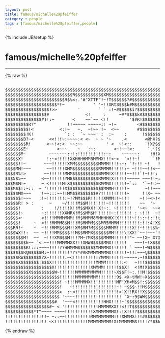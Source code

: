 ```yaml
---
layout: post
title: famous/michelle%20pfeiffer
category : people
tags : [famous/michelle%20pfeiffer,people]
---
```

{% include JB/setup %}
# famous/michelle%20pfeiffer
---
{% raw %}
<pre>

$$$$$$$$$$$$$$$$$$$$$$$$$$$$$$$$$$$$$$$$$$$$$$$$$$$$$$$$$$$$$$$$$
$$$$$$$$$$$$$$$$$$$$$$$$$$R$$$$$$$$$$$XM$$$$$$$$$$$$$$$$$$$$$$$$$
$$$$$$$$$$$$$$$$$$$$$$$R$%&lt;:.&#039;#&quot;XTTF&quot;!~!T$$$$$$?#$$$$$$$$$$$$$$$$
$$$$$$$$$$$$$$$$$$$$*!~           &#039; &#039;~!!XRt8$$$k#M$$$$$$$$$$$$$$$
$$$$$$$$$$$$$$$$$!&gt;&gt;        &#039;       ` ` :!~#$$$$$i?$$$$$$$$$$$$$$
$$$$$$$$$$$$$$$$#              &lt;!     :     ~#*$$$$kR$$$$$$$$$$$$
$$$$$$$$$$$$$$#T!:~       &lt;    ~~`~~ &lt;!!        &#039;$#R!$$$$$$$$$$$$
$$$$$$$$$R?&quot;            !!~~~~~ ~~~~~:! ~!~        &lt;H$$$$$$$$$$$$
$$$$$$$$$!&lt;          &lt;:!~   ~.  ~!~~ !~  &lt;~~       #$$$$$$$$$$$$$
$$$$$$$$!K!            `: :  `~ ~~~&#039; :  :~    :      !$$$$$$$$$$$
$$$$$$$B?~&lt;      &lt;&lt;!!!~:~~~~:&lt; &lt;~  ~ ~ &#039;~    .&lt;       &lt;@hX?$$$$$$
$$$$$$$$R!      &lt;~~!&lt;:&lt;  ~~:~~         &#039; &lt;  ~!&lt;::     `!X@$$$$$$$
$$$$$$$E~           &lt;~~~    ~   :~:       &lt;~!~~!&lt;:     `.~?$M$$$$
$$$$$$M~         ~~~~~~~::!:!!!!!!!!!!:~:    ~~~~~~:    !H!XX$$$$
$$$$$X!         !:~&lt;!!!!!XXHHHHMM8MMMX!!!&lt;~&gt;  `&lt;!!~!     `!MM$$$$
$$$$$!!~       ~~~!!!!!!XMM$$$$$$$$$MMMM!!!!:~: `!:!! ~!   !:@$$$
$$$$MM!~~~      ~~!!!!!XMM$$$$$$$$$$RMMMM!!!!!:~ ~!!!~~!!&lt;~~!$$$$
$$$$R%!&gt;       ~~!!!!!!MMM$$$$$$$$$$BMMM!X!!!!!~~!!!`!~!!!:  R$$R
$$$5$5~~      &lt;~~!!!!!!?M8$$$$$$$$$$RMMM!X!!!!!~~~~~ ~~~!!~: !#R$
$$$M$M!~      ~ &lt;!!!!!M!X$$$$$$$$$$$RMMMX!!!!!!~`::  &#039;`~!!&gt;~~~~!$
$$$M$$!:~::  ~ &#039;!!!!!!!X$$$$$$$$$$$$$$MMMH!!!!!~      ~!!~~~~~~~9
$$$$$MX~~~   &#039;!~~:::~~!!MM$$R$$$$$$#?!!!!!!!!!!~     !!X~ ~~~~~ ~
$$$$$$!~~~   :!~!!!!!!!:~!?MM$$$R!!!!!XMMM!!~!!!    ~!!~&lt;~!&lt;~!~ &#039;
$$$$$R! &gt; :      ~    ~/!!!!M$$M!!!!!!!~!!!!!!!!    ~~  &#039;~  !!~XW
$$$$$!        :    !/!!!!X!!M$$MXX!!X!~:. ~!!!!!!  &#039;~&lt;~  ~~&lt;!M!R$
$$$$$!~       ~:!!!!!!XXMRX!M$$MM$H!!!!!!~:!!!!!! : ~!!!  ~!!$$$$
$$$$$&lt;~       &lt;!!!!MMMMMMM!!M$MMMM8MMHHHHX!X!!!!!~!!~:~!:!!t!9$$$
$$$$$!     ~  &lt;!!!MMMM8$M!!!M$MMMM$$$MR5MMMM!!!!!!!!:!!:4!X$!!$$$
$$$RR!~    ~  ~!!!MMM$$$M!!XM$MM?M$$$$$MRMM!!!!!!X!!~!!!t$%~~!$$$
$$$$WX!!:  ~~ ~!!!!MM$$$$!!M$$MMMX$$$$$$MM!!!!\!XX!`~~!~~~`!!!$$$
$$$$$$$M!  ~~  ~!!!XM8$$M!!!?M~?MX$$$$MMMM!!!!!!&quot;~ ~~!X~ X7I$X$$$
$$$$$$$$k~~ `&lt; ~~!!!MMMMMXX!!!XMW8$$$$MMX!!!!!!   ~~~!~!X$$$M$$$$
$$$$$$$$R!:::~~~~!!!!??HMMMM$$$$$$$MMMMMX!!!!!! ` ~~~!~W$$$$$$$$$
$$$$$$$R@W$$$$M:~!!!!!!!!???*##RMMMMMMMMX!!!!!!~!!:~~~@$$$$$$$$$$
$$$$$RW$$$$$$$?X~!!!!!!.~&lt;!!!!!!!!!!?MMM!!!!!!~~~~~:~!$$$$$$$$$$$
$$$$$X$$$$$$$!$$$X!!!!!!!!!!!!!!!!!MMMM!!!!!!:&lt;   ~!!!$$$$$$$$$$$
$$$$$$$$$$$$$$$$$$X!!!!!!!!!!!!!!XMMMM!!!!!!$$X!  &lt;!M!X$$$$$$$$$$
$$$$$$$$$X$$$$$$$$$W~!!!!!!MMMMMMMMMM!!!!!~X$$F!~:.!!M!$$$$$$$$$$
$$$$$$$$$$$$$$$$$$$$$!!!!!!MMMMMMMMM!!!!!!!9$ &lt;X~tMW!~X$$$$$$$$$$
$$$$$$$$$$$$$$$$$$$$$! ~!!!MMMMMX!!!!!!!!!!MF&#039;XH&lt;M$$!:$$$$$$$$$$$
$$$$$$$$$$$$$$$$$$$$$!   ~!!!!!!!!!!!!!!!!!~! ~$$$~!!H$$$$$$$$$$$
$$$$$$$$$$$$$$$$$$$$$&gt;  :~&lt;!!!!!!!!!!!!!!!!!&lt;`X!!RX!!X$$$$$$$$$$$
$$$$$$$$$$$$$$$$$$$$$ &#039;~~~~!!!!!!!!!!!!!!!!!! `X~:9$WW$$$$$$$$$$$
$$$$$$$$$$$$$$$$$$$#  &#039;~~~&lt;!!!!!!!!!!!HHX!!!!~`$$$$$$$$$$$$$$$$$$
$$$$$$$$$$$$$$$$$#~ &lt; &#039;!!!!!!!!!!!!!MMMMMXX!!&lt;!!T$$$$$$$$$$$$$$$$
$$$$$$$$$$$*T&quot;~~~~ ~~~~!!!!!!!!!!!XMMMMMMMX!:!X!!!?$$$$$$$$$$$$$$
!!!!!!!!!!!!!!!!~ ~::~~!!!!!!!!!!MMMMMMMMM!!!XMMMX!!!#$$$$$$$$$$$
!!!!!!!!!!!!!!!! &lt;&lt;!!!!!!!!!!!!!MMMMMMMMM!X!MMMMMMX!!!!?*$$Gilo94 </pre>
{% endraw %}
